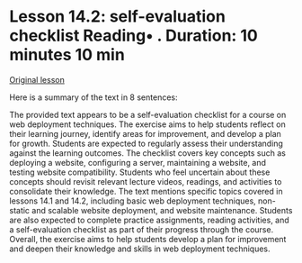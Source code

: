 # Lesson 14.2: self-evaluation checklist Reading• . Duration: 10 minutes 10 min

[Original lesson](https://www.coursera.org/learn/uol-web-development/supplement/ly8ah/lesson-14-2-self-evaluation-checklist)

Here is a summary of the text in 8 sentences:

The provided text appears to be a self-evaluation checklist for a course on web deployment techniques. The exercise aims to help students reflect on their learning journey, identify areas for improvement, and develop a plan for growth. Students are expected to regularly assess their understanding against the learning outcomes. The checklist covers key concepts such as deploying a website, configuring a server, maintaining a website, and testing website compatibility. Students who feel uncertain about these concepts should revisit relevant lecture videos, readings, and activities to consolidate their knowledge. The text mentions specific topics covered in lessons 14.1 and 14.2, including basic web deployment techniques, non-static and scalable website deployment, and website maintenance. Students are also expected to complete practice assignments, reading activities, and a self-evaluation checklist as part of their progress through the course. Overall, the exercise aims to help students develop a plan for improvement and deepen their knowledge and skills in web deployment techniques.

